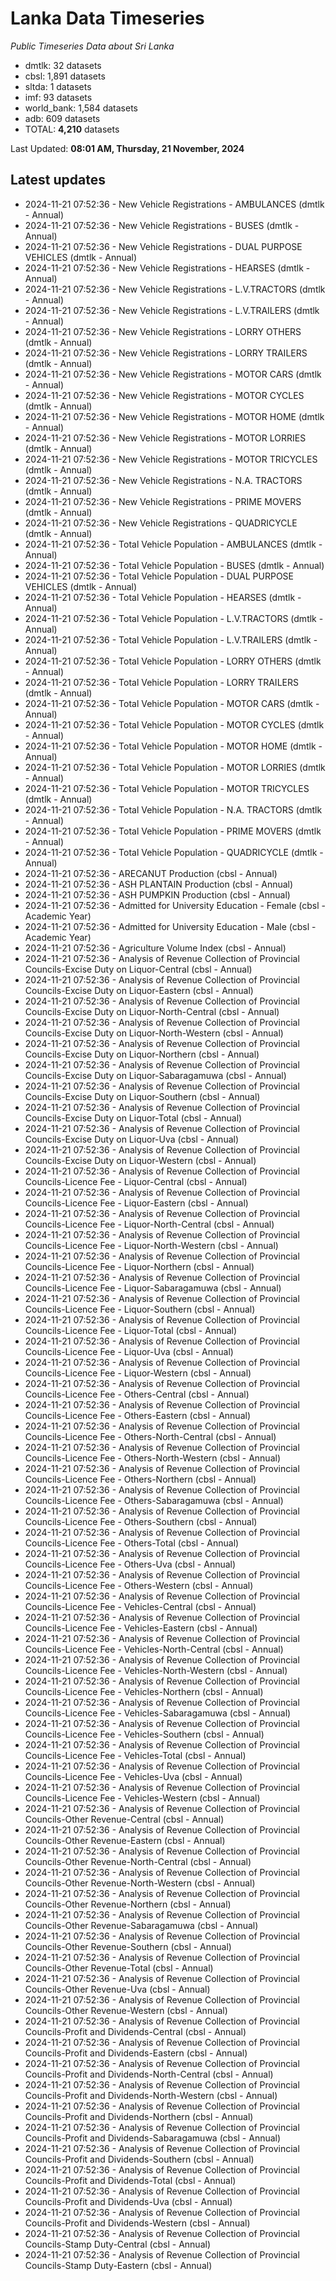 # Lanka Data Timeseries
*Public Timeseries Data about Sri Lanka*

* dmtlk: 32 datasets
* cbsl: 1,891 datasets
* sltda: 1 datasets
* imf: 93 datasets
* world_bank: 1,584 datasets
* adb: 609 datasets
* TOTAL: **4,210** datasets

Last Updated: **08:01 AM, Thursday, 21 November, 2024**

## Latest updates

* 2024-11-21 07:52:36 - New Vehicle Registrations - AMBULANCES (dmtlk - Annual)
* 2024-11-21 07:52:36 - New Vehicle Registrations - BUSES (dmtlk - Annual)
* 2024-11-21 07:52:36 - New Vehicle Registrations - DUAL PURPOSE VEHICLES (dmtlk - Annual)
* 2024-11-21 07:52:36 - New Vehicle Registrations - HEARSES (dmtlk - Annual)
* 2024-11-21 07:52:36 - New Vehicle Registrations - L.V.TRACTORS (dmtlk - Annual)
* 2024-11-21 07:52:36 - New Vehicle Registrations - L.V.TRAILERS (dmtlk - Annual)
* 2024-11-21 07:52:36 - New Vehicle Registrations - LORRY OTHERS (dmtlk - Annual)
* 2024-11-21 07:52:36 - New Vehicle Registrations - LORRY TRAILERS (dmtlk - Annual)
* 2024-11-21 07:52:36 - New Vehicle Registrations - MOTOR CARS (dmtlk - Annual)
* 2024-11-21 07:52:36 - New Vehicle Registrations - MOTOR CYCLES (dmtlk - Annual)
* 2024-11-21 07:52:36 - New Vehicle Registrations - MOTOR HOME (dmtlk - Annual)
* 2024-11-21 07:52:36 - New Vehicle Registrations - MOTOR LORRIES (dmtlk - Annual)
* 2024-11-21 07:52:36 - New Vehicle Registrations - MOTOR TRICYCLES (dmtlk - Annual)
* 2024-11-21 07:52:36 - New Vehicle Registrations - N.A. TRACTORS (dmtlk - Annual)
* 2024-11-21 07:52:36 - New Vehicle Registrations - PRIME MOVERS (dmtlk - Annual)
* 2024-11-21 07:52:36 - New Vehicle Registrations - QUADRICYCLE (dmtlk - Annual)
* 2024-11-21 07:52:36 - Total Vehicle Population - AMBULANCES (dmtlk - Annual)
* 2024-11-21 07:52:36 - Total Vehicle Population - BUSES (dmtlk - Annual)
* 2024-11-21 07:52:36 - Total Vehicle Population - DUAL PURPOSE VEHICLES (dmtlk - Annual)
* 2024-11-21 07:52:36 - Total Vehicle Population - HEARSES (dmtlk - Annual)
* 2024-11-21 07:52:36 - Total Vehicle Population - L.V.TRACTORS (dmtlk - Annual)
* 2024-11-21 07:52:36 - Total Vehicle Population - L.V.TRAILERS (dmtlk - Annual)
* 2024-11-21 07:52:36 - Total Vehicle Population - LORRY OTHERS (dmtlk - Annual)
* 2024-11-21 07:52:36 - Total Vehicle Population - LORRY TRAILERS (dmtlk - Annual)
* 2024-11-21 07:52:36 - Total Vehicle Population - MOTOR CARS (dmtlk - Annual)
* 2024-11-21 07:52:36 - Total Vehicle Population - MOTOR CYCLES (dmtlk - Annual)
* 2024-11-21 07:52:36 - Total Vehicle Population - MOTOR HOME (dmtlk - Annual)
* 2024-11-21 07:52:36 - Total Vehicle Population - MOTOR LORRIES (dmtlk - Annual)
* 2024-11-21 07:52:36 - Total Vehicle Population - MOTOR TRICYCLES (dmtlk - Annual)
* 2024-11-21 07:52:36 - Total Vehicle Population - N.A. TRACTORS (dmtlk - Annual)
* 2024-11-21 07:52:36 - Total Vehicle Population - PRIME MOVERS (dmtlk - Annual)
* 2024-11-21 07:52:36 - Total Vehicle Population - QUADRICYCLE (dmtlk - Annual)
* 2024-11-21 07:52:36 - ARECANUT Production (cbsl - Annual)
* 2024-11-21 07:52:36 - ASH PLANTAIN Production (cbsl - Annual)
* 2024-11-21 07:52:36 - ASH PUMPKIN Production (cbsl - Annual)
* 2024-11-21 07:52:36 - Admitted for University Education - Female (cbsl - Academic Year)
* 2024-11-21 07:52:36 - Admitted for University Education - Male (cbsl - Academic Year)
* 2024-11-21 07:52:36 - Agriculture Volume Index (cbsl - Annual)
* 2024-11-21 07:52:36 - Analysis of Revenue Collection of Provincial Councils-Excise Duty on Liquor-Central (cbsl - Annual)
* 2024-11-21 07:52:36 - Analysis of Revenue Collection of Provincial Councils-Excise Duty on Liquor-Eastern (cbsl - Annual)
* 2024-11-21 07:52:36 - Analysis of Revenue Collection of Provincial Councils-Excise Duty on Liquor-North-Central (cbsl - Annual)
* 2024-11-21 07:52:36 - Analysis of Revenue Collection of Provincial Councils-Excise Duty on Liquor-North-Western (cbsl - Annual)
* 2024-11-21 07:52:36 - Analysis of Revenue Collection of Provincial Councils-Excise Duty on Liquor-Northern (cbsl - Annual)
* 2024-11-21 07:52:36 - Analysis of Revenue Collection of Provincial Councils-Excise Duty on Liquor-Sabaragamuwa (cbsl - Annual)
* 2024-11-21 07:52:36 - Analysis of Revenue Collection of Provincial Councils-Excise Duty on Liquor-Southern (cbsl - Annual)
* 2024-11-21 07:52:36 - Analysis of Revenue Collection of Provincial Councils-Excise Duty on Liquor-Total (cbsl - Annual)
* 2024-11-21 07:52:36 - Analysis of Revenue Collection of Provincial Councils-Excise Duty on Liquor-Uva (cbsl - Annual)
* 2024-11-21 07:52:36 - Analysis of Revenue Collection of Provincial Councils-Excise Duty on Liquor-Western (cbsl - Annual)
* 2024-11-21 07:52:36 - Analysis of Revenue Collection of Provincial Councils-Licence Fee - Liquor-Central (cbsl - Annual)
* 2024-11-21 07:52:36 - Analysis of Revenue Collection of Provincial Councils-Licence Fee - Liquor-Eastern (cbsl - Annual)
* 2024-11-21 07:52:36 - Analysis of Revenue Collection of Provincial Councils-Licence Fee - Liquor-North-Central (cbsl - Annual)
* 2024-11-21 07:52:36 - Analysis of Revenue Collection of Provincial Councils-Licence Fee - Liquor-North-Western (cbsl - Annual)
* 2024-11-21 07:52:36 - Analysis of Revenue Collection of Provincial Councils-Licence Fee - Liquor-Northern (cbsl - Annual)
* 2024-11-21 07:52:36 - Analysis of Revenue Collection of Provincial Councils-Licence Fee - Liquor-Sabaragamuwa (cbsl - Annual)
* 2024-11-21 07:52:36 - Analysis of Revenue Collection of Provincial Councils-Licence Fee - Liquor-Southern (cbsl - Annual)
* 2024-11-21 07:52:36 - Analysis of Revenue Collection of Provincial Councils-Licence Fee - Liquor-Total (cbsl - Annual)
* 2024-11-21 07:52:36 - Analysis of Revenue Collection of Provincial Councils-Licence Fee - Liquor-Uva (cbsl - Annual)
* 2024-11-21 07:52:36 - Analysis of Revenue Collection of Provincial Councils-Licence Fee - Liquor-Western (cbsl - Annual)
* 2024-11-21 07:52:36 - Analysis of Revenue Collection of Provincial Councils-Licence Fee - Others-Central (cbsl - Annual)
* 2024-11-21 07:52:36 - Analysis of Revenue Collection of Provincial Councils-Licence Fee - Others-Eastern (cbsl - Annual)
* 2024-11-21 07:52:36 - Analysis of Revenue Collection of Provincial Councils-Licence Fee - Others-North-Central (cbsl - Annual)
* 2024-11-21 07:52:36 - Analysis of Revenue Collection of Provincial Councils-Licence Fee - Others-North-Western (cbsl - Annual)
* 2024-11-21 07:52:36 - Analysis of Revenue Collection of Provincial Councils-Licence Fee - Others-Northern (cbsl - Annual)
* 2024-11-21 07:52:36 - Analysis of Revenue Collection of Provincial Councils-Licence Fee - Others-Sabaragamuwa (cbsl - Annual)
* 2024-11-21 07:52:36 - Analysis of Revenue Collection of Provincial Councils-Licence Fee - Others-Southern (cbsl - Annual)
* 2024-11-21 07:52:36 - Analysis of Revenue Collection of Provincial Councils-Licence Fee - Others-Total (cbsl - Annual)
* 2024-11-21 07:52:36 - Analysis of Revenue Collection of Provincial Councils-Licence Fee - Others-Uva (cbsl - Annual)
* 2024-11-21 07:52:36 - Analysis of Revenue Collection of Provincial Councils-Licence Fee - Others-Western (cbsl - Annual)
* 2024-11-21 07:52:36 - Analysis of Revenue Collection of Provincial Councils-Licence Fee - Vehicles-Central (cbsl - Annual)
* 2024-11-21 07:52:36 - Analysis of Revenue Collection of Provincial Councils-Licence Fee - Vehicles-Eastern (cbsl - Annual)
* 2024-11-21 07:52:36 - Analysis of Revenue Collection of Provincial Councils-Licence Fee - Vehicles-North-Central (cbsl - Annual)
* 2024-11-21 07:52:36 - Analysis of Revenue Collection of Provincial Councils-Licence Fee - Vehicles-North-Western (cbsl - Annual)
* 2024-11-21 07:52:36 - Analysis of Revenue Collection of Provincial Councils-Licence Fee - Vehicles-Northern (cbsl - Annual)
* 2024-11-21 07:52:36 - Analysis of Revenue Collection of Provincial Councils-Licence Fee - Vehicles-Sabaragamuwa (cbsl - Annual)
* 2024-11-21 07:52:36 - Analysis of Revenue Collection of Provincial Councils-Licence Fee - Vehicles-Southern (cbsl - Annual)
* 2024-11-21 07:52:36 - Analysis of Revenue Collection of Provincial Councils-Licence Fee - Vehicles-Total (cbsl - Annual)
* 2024-11-21 07:52:36 - Analysis of Revenue Collection of Provincial Councils-Licence Fee - Vehicles-Uva (cbsl - Annual)
* 2024-11-21 07:52:36 - Analysis of Revenue Collection of Provincial Councils-Licence Fee - Vehicles-Western (cbsl - Annual)
* 2024-11-21 07:52:36 - Analysis of Revenue Collection of Provincial Councils-Other Revenue-Central (cbsl - Annual)
* 2024-11-21 07:52:36 - Analysis of Revenue Collection of Provincial Councils-Other Revenue-Eastern (cbsl - Annual)
* 2024-11-21 07:52:36 - Analysis of Revenue Collection of Provincial Councils-Other Revenue-North-Central (cbsl - Annual)
* 2024-11-21 07:52:36 - Analysis of Revenue Collection of Provincial Councils-Other Revenue-North-Western (cbsl - Annual)
* 2024-11-21 07:52:36 - Analysis of Revenue Collection of Provincial Councils-Other Revenue-Northern (cbsl - Annual)
* 2024-11-21 07:52:36 - Analysis of Revenue Collection of Provincial Councils-Other Revenue-Sabaragamuwa (cbsl - Annual)
* 2024-11-21 07:52:36 - Analysis of Revenue Collection of Provincial Councils-Other Revenue-Southern (cbsl - Annual)
* 2024-11-21 07:52:36 - Analysis of Revenue Collection of Provincial Councils-Other Revenue-Total (cbsl - Annual)
* 2024-11-21 07:52:36 - Analysis of Revenue Collection of Provincial Councils-Other Revenue-Uva (cbsl - Annual)
* 2024-11-21 07:52:36 - Analysis of Revenue Collection of Provincial Councils-Other Revenue-Western (cbsl - Annual)
* 2024-11-21 07:52:36 - Analysis of Revenue Collection of Provincial Councils-Profit and Dividends-Central (cbsl - Annual)
* 2024-11-21 07:52:36 - Analysis of Revenue Collection of Provincial Councils-Profit and Dividends-Eastern (cbsl - Annual)
* 2024-11-21 07:52:36 - Analysis of Revenue Collection of Provincial Councils-Profit and Dividends-North-Central (cbsl - Annual)
* 2024-11-21 07:52:36 - Analysis of Revenue Collection of Provincial Councils-Profit and Dividends-North-Western (cbsl - Annual)
* 2024-11-21 07:52:36 - Analysis of Revenue Collection of Provincial Councils-Profit and Dividends-Northern (cbsl - Annual)
* 2024-11-21 07:52:36 - Analysis of Revenue Collection of Provincial Councils-Profit and Dividends-Sabaragamuwa (cbsl - Annual)
* 2024-11-21 07:52:36 - Analysis of Revenue Collection of Provincial Councils-Profit and Dividends-Southern (cbsl - Annual)
* 2024-11-21 07:52:36 - Analysis of Revenue Collection of Provincial Councils-Profit and Dividends-Total (cbsl - Annual)
* 2024-11-21 07:52:36 - Analysis of Revenue Collection of Provincial Councils-Profit and Dividends-Uva (cbsl - Annual)
* 2024-11-21 07:52:36 - Analysis of Revenue Collection of Provincial Councils-Profit and Dividends-Western (cbsl - Annual)
* 2024-11-21 07:52:36 - Analysis of Revenue Collection of Provincial Councils-Stamp Duty-Central (cbsl - Annual)
* 2024-11-21 07:52:36 - Analysis of Revenue Collection of Provincial Councils-Stamp Duty-Eastern (cbsl - Annual)